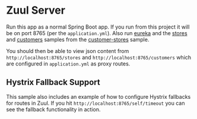 # Zuul Server

Run this app as a normal Spring Boot app. If you run from this project 
it will be on port 8765 (per the `application.yml`). Also run [eureka](https://github.com/spring-cloud-samples/eureka) and the
[stores](https://github.com/spring-cloud-samples/customers-stores/tree/master/rest-microservices-store) 
and [customers](https://github.com/spring-cloud-samples/customers-stores/tree/master/rest-microservices-customers) 
samples from the [customer-stores](https://github.com/spring-cloud-samples/customers-stores) 
sample.  

You should then be able to view json content from 
`http://localhost:8765/stores` and `http://localhost:8765/customers` which are
configured in `application.yml` as proxy routes.

## Hystrix Fallback Support
This sample also includes an example of how to configure Hystrix fallbacks for routes in Zuul.
If you hit `http://localhost:8765/self/timeout` you can see the fallback functionality in action.
